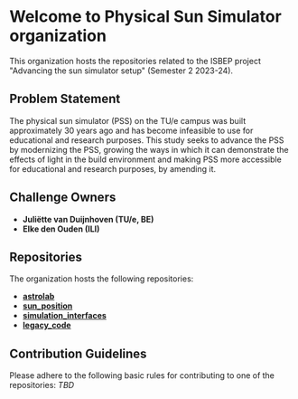# Welcome to Physical Sun Simulator organization
This organization hosts the repositories related to the ISBEP project "Advancing the sun simulator setup" (Semester 2 2023-24).

## Problem Statement
The physical sun simulator (PSS) on the TU/e campus was built approximately 30 years ago and has become infeasible to use for educational and research purposes. This study seeks to advance the PSS by modernizing the PSS, growing the ways in which it can demonstrate the effects of light in the build environment and making PSS more accessible for educational and research purposes, by amending it.

## Challenge Owners
- **Juliëtte van Duijnhoven (TU/e, BE)**
- **Elke den Ouden (ILI)**

## Repositories
The organization hosts the following repositories:
- **[astrolab](https://github.com/Physical-Sun-Simulator/astrolab)**
- **[sun_position](https://github.com/Physical-Sun-Simulator/sun_position)**
- **[simulation_interfaces](https://github.com/Physical-Sun-Simulator/simulation_interfaces)**
- **[legacy_code](https://github.com/Physical-Sun-Simulator/legacy_code)**

## Contribution Guidelines
Please adhere to the following basic rules for contributing to one of the repositories:
_TBD_
